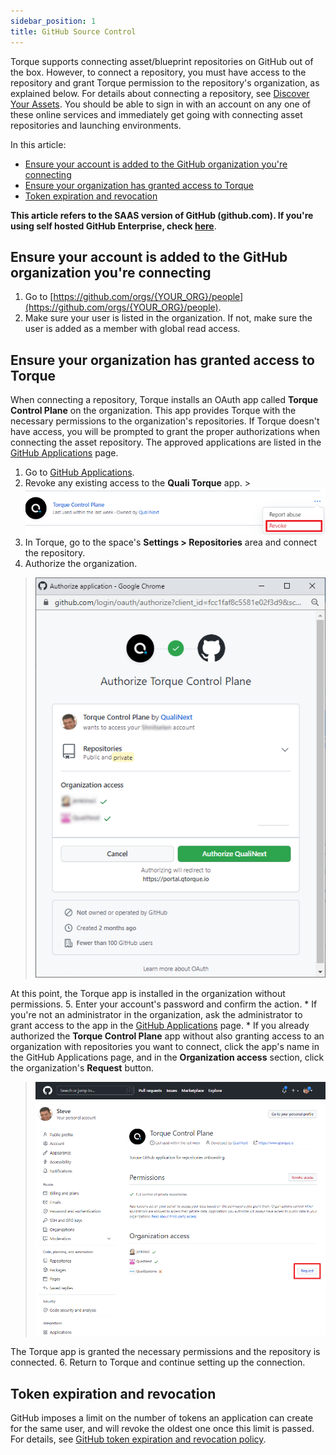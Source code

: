 ```yaml
---
sidebar_position: 1
title: GitHub Source Control
---
```


Torque supports connecting asset/blueprint repositories on GitHub out of the box. However, to connect a repository, you must have access to the repository and grant Torque permission to the repository's organization, as explained below. For details about connecting a repository, see [Discover Your Assets](/getting-started/Discover%20Your%20Assets). You should be able to sign in with an account on any one of these online services and immediately get going with connecting asset repositories and launching environments.

In this article:
- [Ensure your account is added to the GitHub organization you're connecting](#ensure-your-account-is-added-to-the-github-organization-youre-connecting)
- [Ensure your organization has granted access to Torque](#ensure-your-organization-has-granted-access-to-torque)
- [Token expiration and revocation](#token-expiration-and-revocation)

**This article refers to the SAAS version of GitHub (github.com). If you're using self hosted GitHub Enterprise, check [here](/admin-guide/source-control/self-hosted-repositories/overview)**.


## Ensure your account is added to the GitHub organization you're connecting

1. Go to [https://github.com/orgs/{YOUR_ORG}/people](https://github.com/orgs/{YOUR_ORG}/people).
2. Make sure your user is listed in the organization. If not, make sure the user is added as a member with global read access.

## Ensure your organization has granted access to Torque

When connecting a repository, Torque installs an OAuth app called __Torque Control Plane__ on the organization. This app provides Torque with the necessary permissions to the organization's repositories. If Torque doesn't have access, you will be prompted to grant the proper authorizations when connecting the asset repository. The approved applications are listed in the [GitHub Applications](https://github.com/settings/applications) page. 

  1. Go to [GitHub Applications](https://github.com/settings/applications).
  2. Revoke any existing access to the __Quali Torque__ app.
    > ![Locale Dropdown](/img/revoke-access.png)
  3. In Torque, go to the space's __Settings > Repositories__ area and connect the repository.
  4. Authorize the organization. 
  > ![Locale Dropdown](/img/torque-access.png)
  
  At this point, the Torque app is installed in the organization without permissions. 
  5. Enter your account's password and confirm the action. 
     * If you're not an administrator in the organization, ask the administrator to grant access to the app in the [GitHub Applications](https://github.com/settings/applications) page. 
     * If you already authorized the __Torque Control Plane__ app without also granting access to an organization with repositories you want to connect, click the app's name in the GitHub Applications page, and in the __Organization access__ section, click the organization's __Request__ button.
  > ![Locale Dropdown](/img/request-org-access.png)
  
  The Torque app is granted the necessary permissions and the repository is connected.
  6. Return to Torque and continue setting up the connection.

## Token expiration and revocation

GitHub imposes a limit on the number of tokens an application can create for the same user, and will revoke the oldest one once this limit is passed. For details, see [GitHub token expiration and revocation policy](https://docs.github.com/en/authentication/keeping-your-account-and-data-secure/token-expiration-and-revocation#token-revoked-due-to-excess-of-tokens-for-an-oauth-app-with-the-same-scope).
